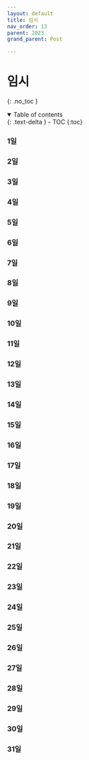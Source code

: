 ```yaml
---
layout: default
title: 임시
nav_order: 13
parent: 2023
grand_parent: Post

---
```


# 임시

{: .no_toc }

<details open markdown="block">
  <summary>
    Table of contents
  </summary>
  {: .text-delta }
- TOC
{:toc}
</details>
<!------------------------------------ STEP ------------------------------------>



### 1일





### 2일



### 





### 3일

### 





### 4일

### 





### 5일

### 





### 6일

### 





### 7일

### 





### 8일

### 





### 9일

### 





### 10일



### 





### 11일



### 





### 12일



### 





### 13일



### 





### 14일



### 





### 15일



### 





### 16일



### 





### 17일



### 





### 18일



### 





### 19일



### 





### 20일



### 





### 21일



### 





### 22일



### 





### 23일



### 





### 24일



### 





### 25일



### 





### 26일



### 





### 27일



### 





### 28일



### 





### 29일



### 





### 30일



### 





### 31일
